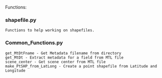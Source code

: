 Functions:

### shapefile.py
    Functions to help working on shapefiles. 

### Common_Functions.py
    get_MtDtFname - Get Metadata filename from directory
    get_MtDt - Extract metadata for a field from MTL file
    scene_center - Get scene center from MTL file
    make_PtSHP_from_LatLong - Create a point shapefile from Latitude and Longitude
   
### 
